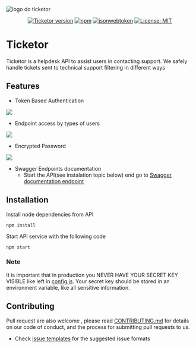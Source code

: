 
![logo do ticketor](https://user-images.githubusercontent.com/17733053/85210608-c5a89180-b317-11ea-9d13-5b326778f59f.png)

<p align="center">
    <a href="#">
        <img src="https://img.shields.io/badge/ticketor-v.1.0-brightgreen"
            alt="Ticketor version"/></a>
    <a href="https://www.npmjs.com/">
        <img src="https://img.shields.io/npm/v/npm"
            alt="npm"/></a>
    <a href="https://www.npmjs.com/package/jsonwebtoken">
        <img src="https://img.shields.io/badge/jsonwebtoken-latest-brightgreen"
            alt="jsonwebtoken"/></a>
    <a href="https://opensource.org/licenses/MIT">
        <img src="https://img.shields.io/badge/License-MIT-yellow.svg"
            alt="License: MIT"/></a>
   
</p>

# Ticketor
Ticketor is a helpdesk API to assist users in contacting support. We safely handle tickets sent to technical support filtering in different ways

## Features
 - Token Based Authentication
 <p align="left">
    <img src="https://user-images.githubusercontent.com/17733053/85808576-a650a080-b72b-11ea-8b78-f73f9406500e.png"/>
 </p> 
 
 - Endpoint access by types of users
 <p align="left">
    <img src="https://user-images.githubusercontent.com/17733053/85808441-3d692880-b72b-11ea-8969-8734d5dd7a0d.png"/>
 </p> 
 
 - Encrypted Password
 <p align="left">
    <img src="https://user-images.githubusercontent.com/17733053/85808330-e5322680-b72a-11ea-94f3-ad4d30b972d6.png"/>
 </p>  
 
 - Swagger Endpoints documentation
   * Start the API(see instalation topic below) end go to [Swagger documentation endpoint](http://localhost:5000/docs/)
   

## Installation

Install node dependencies from API
```
npm install
```
Start API service with the following code

```
npm start
```

### Note
It is important that in production you NEVER HAVE YOUR SECRET KEY VISIBLE like left in [config.js](https://github.com/arielroque/Ticketor/blob/master/src/config.js). Your secret key should be stored in an environment variable, like all sensitive information.

## Contributing

Pull request are also welcome , please read  [CONTRIBUTING.md](https://github.com/arielroque/Ticketor/blob/master/CONTRIBUTING.md)  for details on our code of conduct, and the process for submitting pull requests to us.
    
-   Check  [issue templates](https://github.com/arielroque/Ticketor/issues)  for the suggested issue formats
